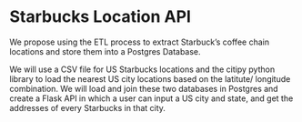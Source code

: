 <h1> Starbucks Location API </h1> 

We propose using the ETL process to extract Starbuck’s coffee chain locations and store them into a Postgres Database.  

We will use a CSV file for US Starbucks locations and the citipy python library to load the nearest US city locations based on the latitute/ longitude combination. We will load and join these two databases in Postgres and create a Flask API in which a user can input a US city and state, and get the addresses of every Starbucks in that city.
